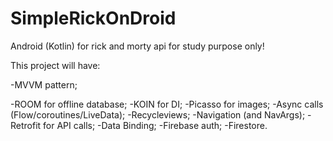 # SimpleRickOnDroid
Android (Kotlin) for rick and morty api for study purpose only!

This project will have:

<p>-MVVM pattern;</p>
-ROOM for offline database;
-KOIN for DI;
-Picasso for images;
-Async calls (Flow/coroutines/LiveData);
-Recycleviews;
-Navigation (and NavArgs);
-Retrofit for API calls;
-Data Binding;
-Firebase auth;
-Firestore.

